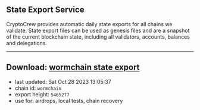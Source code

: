 ## State Export Service
CryptoCrew provides automatic daily state exports for all chains we validate. State export files can be used as genesis files and are a snapshot of the current blockchain state, including all validators, accounts, balances and delegations.

---
**Download: [wormchain state export](https://dl.ccvalidators.com/SERVICE/wormchain/wormchain_export_5465277.json)**
---

- last updated: Sat Oct 28 2023 13:05:37
- chain id: `wormchain`
- export height: `5465277`
- use for: airdrops, local tests, chain recovery
